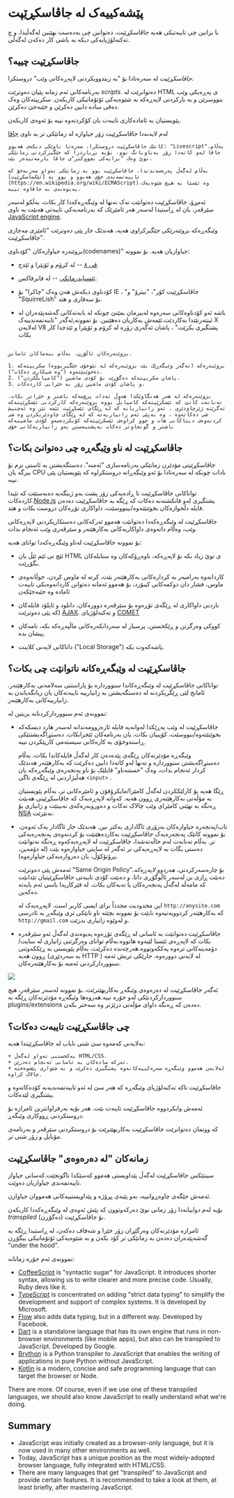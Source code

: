 # پێشەکییەک لە جاڤاسکڕێپت

با بزانین چی تایبەتیکی هەیە جاڤاسکڕێپت، دەتوانین چی بەدەست بهێنین لەگەڵیدا، و چ تەکنەلۆژیایەکی دیکە بە باشی کار دەکەن لەگەڵی.

## جاڤاسکڕێپت چییە؟

*جاڤاسکڕێپت* لە سەرەتادا بۆ "بە زیندوویکردنی لاپەڕەکانی وێب" دروستکرا.

بەرنامەکانی ئەم زمانە پێیان دەوترێت *scripts*. دەتوانرێت لە HTML ی پەڕەیکی وێب بنووسرێن و بە بارکردنی لاپەڕەکە بە شێوەیەکی ئۆتۆماتیکی کاربکەن.
سکریپتەکان وەک دەقی سادە دابین دەکرێن و جێبەجێ دەکرێن.

پێویستیان بە ئامادەکاری تایبەت یان کۆکردنەوە نییە بۆ ئەوەی کاربکەن.

لەم لایەنەدا جاڤاسکڕێپت زۆر جیاوازە لە زمانێکی تر بە ناوی [جاڤا](https://ckb.wikipedia.org/wiki/%D8%AC%D8%A7%DA%A4%D8%A7_(%D8%B2%D9%85%D8%A7%D9%86%DB%8C_%D8%A8%DB%95%D8%B1%D9%86%D8%A7%D9%85%DB%95%D8%B3%D8%A7%D8%B2%DB%8C))


```smart header="بۆچی پێی دەوترێت <u>جاڤا؟</u>script>"
کاتێک جاڤاسکڕێپت دروستکرا، سەرەتا ناوێکی دیکەی هەبوو: "Livescript".بەڵام جاڤا لەو کاتەدا زۆر بەناوبانگ بوو، بۆیە بڕیاردرا کە جێگیرکردنی زمانێکی نوێ وەک "برایەکی بچووکتر"ی جاڤا یارمەتیدەر بێت.

بەڵام لەگەڵ پەرەسەندندا، جاڤاسکڕێپت بوو بە زمانێکی تەواو سەربەخۆ کە تایبەتمەندی خۆی هەبوو و بوو بە [ئێکماسکڕێپت](https://en.wikipedia.org/wiki/ECMAScript)،وە ئێستا بە هیچ شێوەیەک پەیوەندی بە جاڤاوە نییە.
```

ئەمڕۆ، جاڤاسکڕێپت دەتوانێت نەک تەنها لە وێبگەڕەکەدا کار بکات، بەڵکو لەسەر سێرڤەر، یان لە ڕاستیدا لەسەر هەر ئامێرێک کە بەرنامەیەکی تایبەتی هەبێت بە ناوی [JavaScript engine](https://en.wikipedia.org/wiki/JavaScript_engine).

وێبگەڕەکە بزوێنەرێکی جێگیرکراوی هەیە، هەندێک جار پێی دەوترێت "ئامێری مەجازی جاڤاسکڕێپت".

بزوێنەرە جیاوازەکان "کۆدناوی(codenames)" جیاوازیان هەیە. بۆ نموونە:


- [ڤی ٨](https://en.wikipedia.org/wiki/V8_(JavaScript_engine)) -- لە کرۆم و ئۆپێرا و ئێدج.
- [ئێسپایدرمانکی](https://en.wikipedia.org/wiki/SpiderMonkey) -- لە فایرفاکس.
-   کۆدناوی دیکەش هەن وەک "چاکرا" بۆ IE ،  "جاڤاسکڕێپت کۆر"، "نیترۆ" و "SquirreLish" بۆ سەفاری و هتد.

-   باشە ئەو کۆدناوەکانی سەرەوە لەبیرمان بمێنێ چونکە لە بابەتەکانی گەشەپێدەران لە ئینتەرنێتدا بەکاردێت.ئێمەش بەکاریان دەهێنین. بۆ نموونە,ئەگەر "تایبەتمەندییەک X لەلایەن V8 پشتگیری بکرێت" ، پاشان ئەگەری زۆرە لە کرۆم و ئۆپێرا و ئێدجدا کار بکات


```smart header="بزوێنەرەکان چۆن کاردەکەن؟"

بزوێنەرەکان ئاڵۆزن. بەڵام بنەماکان ئاسانن.

1. بزوێنەرەکە (ئەگەر وێبگەڕێک بێت بزوێنەرەکە لە نێوخۆی جێگیربووە) سکریپتەکە دەخوێنێتەوە ("وە شیکاری دەکات").
2. پاشان سکریپتەکە دەگۆڕێت بۆ کۆدی ماشین ("کامپایڵکردن").
3. و پاشان کۆدی ماشین زۆر بە خێرایی کاردەکات.

بزوێنەرەکە لە هەر هەنگاوێکدا هەوڵ ئەدات پرۆسەکە باشتر و خێراتر بکات. تەنانەت کاتێ کە ئێسکرێپتەکە کامپایڵ بووە بزوێنەرەکە کارکردنی ئێسکڕێپتەکە ئەگرێتە ژێرچاودێری ، ئەو زانیاریانە کە لە ڕێگای ئێسکڕێپت ئێمە تێن وە ئەچنیش شی دەکاتەوە ، وە بەپێی ئەم زانیاریەنە کە لە ڕێگای چاودێریکردن وە شی کردنەوەی دیتاکانی هات و چوو کراوەی ئێسکرێپتەکە کۆیکردەسەو کۆدی ماشینەکە باشتر و گونجاوتر دەکات بەپشتبەستن بەو زانیاریەکانی خۆی
```

## جاڤاسکڕێپت لە ناو وێبگەڕە چی دەتوانێ بکات؟

جاڤاسکڕێپتی مۆدێرن زمانێکی بەرنامەسازی "ئەمنە". دەستگەیشتن بە ئاستی نزم بۆ بیرگە یان CPU نادات چونکە لە سەرەتادا بۆ ئەو وێبگەڕانە دروستکراوە کە پێویستیان پێی نییە.

تواناکانی جاڤاسکڕێپت تا ڕادەیەکی زۆر پشت بەو ژینگەیە دەبەستێت کە تێیدا کاردەکات.[Node.js](https://ckb.wikipedia.org/wiki/%D9%86%DB%86%D8%AF_%D8%AC%DB%95%DB%8C_%D8%A6%DB%8E%D8%B3) پشتگیری لەو فانکشنەنە دەکات کە ڕێگە بە جاڤاسکڕێپت دەدەن فایلە دڵخوازەکان بخوێنێتەوە/بینووسێت، داواکاری تۆڕەکان دروست بکات و هتد.

جاڤاسکڕێپت لە وێبگەڕەکەدا دەتوانێت هەموو ئەرکەکانی دەستکاریکردنی لاپەڕەکانی وێب، وەڵام دانەوەی داواکاریەکانی بەکارهێنەر و سێرڤەری وێب ئەنجام بدات.



بۆ نموونە جاڤاسکڕێپت لەناو وێبگەڕەکەدا توانای هەیە:

- ئێچ تی ئێم ئێڵ یان HTML ی نوێ زیاد بکە بۆ لاپەڕەکە، ناوەڕۆکەکان وە ستایلەکان بگۆڕێت.
- کاردانەوە بەرامبەر بە کردارەکانی بەکارهێنەر بێت، کرتە لە ماوس کردن، جوڵانەوەی ماوس، فشار دان دوکمەکانی کیبۆرد، بۆ هەموو ئەمانە دەتوانن کاردانەوەیکی تایبەت ئامادە وە جێبەجێکەن
- ناردنی داواکاری لە ڕێگەی تۆڕەوە بۆ سێرڤەرە دوورەکان، دانلود و ئاپلۆد فایلەکان (کە پێی دەوترێت [AJAX](https://en.wikipedia.org/wiki/Ajax_(programming)). و تەکنەلۆژیای [COMET](https://en.wikipedia.org/wiki/Comet_(programming))

- کووکی وەرگرتن و ڕێکخستن، پرسیار لە سەردانکەرەکانی ماڵپەڕەکە بکە، نامەکان پیشان بدە.
- داتاکانی لایەنی کلاینت ("Local Storage") پاشەکەوت بکە.

## جاڤاسکڕێپت لە وێبگەڕەکانە ناتوانێت چی بکات؟

تواناکانی جاڤاسکڕێپت لە وێبگەڕەکاندا سنووردارە بۆ پاراستنی سەلامەتی بەکارهێنەر. ئامانج لێی ڕێگریکردنە لە دەستگەیشتن بە زانیارییە تایبەتەکان یان زیانگەیاندن بە زانیارییەکانی بەکارهێنەر.

نموونەی ئەم سنووردارکردنانە بریتین لە:

- جاڤاسکڕێپت لە وێب پەڕێکدا لەوانەیە فایلە ئارەزوومەندانە لەسەر هارد دیسکەکە بخوێنێتەوە/بنووسێت، کۆپییان بکات، یان بەرنامەکان ئێجرابکات. دەستڕاگەیشتنێکی ڕاستەوخۆی بە کارەکانی سیستەمی کارپێکردن نییە.

    وێبگەڕە مۆدێرنەکان ڕێگەی پێدەدەن کار لەگەڵ فایلەکاندا بکات، بەڵام دەستڕاگەیشتن سنووردارە و تەنها لەو کاتەدا دابین دەکرێت کە بەکارهێنەر هەندێک کردار ئەنجام بدات، وەک "خستنەناو" فایلێک بۆ ناو پەنجەرەی وێبگەڕەکە یان هەڵبژاردنی لە ڕێگەی تاگی `<input>` .

    ڕێگا هەیە بۆ کارلێککردن لەگەڵ کامێرا/مایکرۆفۆن و ئامێرەکانی تر، بەڵام پێویستیان بە مۆڵەتی بەکارهێنەری ڕوون هەیە. کەواتە لاپەڕەیەک کە جاڤاسکڕێپتی هەبێت ڕەنگە بە نهێنی کامێرای وێب چالاک نەکات و دەوروبەرەکەی نەبینێت و زانیاری بۆ [NSA](https://ckb.wikipedia.org/wiki/%D8%AF%DB%95%D8%B2%DA%AF%D8%A7%DB%8C_%D8%A6%D8%A7%D8%B3%D8%A7%DB%8C%D8%B4%DB%8C_%D9%86%DB%95%D8%AA%DB%95%D9%88%DB%95%DB%8C%DB%8C) نەنێرێت.

  
- تاب/پەنجەرە جیاوازەکان بەزۆری ئاگاداری یەکتر نین. هەندێک جار ئاگادار یەک ئەوەن، بۆ نموونە کاتێک پەنجەرەیەک جاڤاسکڕێپت بەکاردەهێنێت بۆ کردنەوەی پەنجەرەیەکی تر. بەڵام تەنانەت لەم حاڵەتەشدا، جاڤاسکڕێپت لە لاپەڕەیەکەوە ڕەنگە نەتوانێت دەستی بگات بە لاپەڕەیەکی تر ئەگەر لە سایتی جیاوازەوە بێت (لە دۆمەین، پرۆتۆکۆڵ، یان دەروازەیەکی جیاوازەوە).

    ئەمەش پێی دەوترێت "Same Origin Policy".بۆ چارەسەرکردنی، *هەردوو لاپەڕەکە* دەبێت ڕازی بن لەسەر ئاڵوگۆڕی داتا، و دەبێت کۆدی تایبەتی جاڤاسکڕێپتیان تێدابێت کە مامەڵە لەگەڵ پەنجەرەکان یا تەبەکان بکات. لە فێرکاریدا باسی ئەم بابەتە دەکەین.
  

    این محدودیت مجدداً برای ایمنی کاربر است. لاپەڕەیەک لە `http://anysite.com` کە بەکارهێنەر کردوویەتیەوە نابێت بۆ نموونە بچێتە ناو تابێکی تری وێبگەڕ بە ئادرسی  `http://gmail.com` و لەوێوە زانیاری بدزێت.

 
- جاڤاسکڕێپت دەتوانێت بە ئاسانی لە ڕێگەی تۆڕەوە پەیوەندی لەگەڵ ئەو سێرڤەرە بکات کە لاپەڕەی ئێستا لێیەوە هاتووە.بەڵام توانای وەرگرتنی زانیاری لە سایت/دۆمەینەکانی ترەوە پەککەوتووە.هەرچەندە دەکرێت، بەڵام پێویستی بە ڕێککەوتنی ڕوون هەیە (بە سەردێڕی HTTP ) لە لایەنی دوورەوە. جارێکی تریش ئەمە سنووردارکردنی ئەمنە بۆ بەکارهێنەرەکان.

![](limitations.svg)


ئەگەر جاڤاسکڕێپت لە دەرەوەی وێبگەڕ بەکاربهێنرێت، بۆ نموونە لەسەر سێرڤەر، هیچ سنووردارکردنێکی لەو جۆرە نییە.هەروەها وێبگەڕە مۆدێرنەکان ڕێگە بە plugins/extensions دەدەن کە ڕەنگە داوای مۆڵەتی درێژتر وە سەختر بکەن.

## چی جاڤاسکڕێپت تایبەت دەکات؟

بەلایەنی کەمەوە *سێ* شتی نایاب لە جاڤاسکڕێپتدا هەیە:

```compare
+ یەکخستنی تەواو لەگەڵ HTML/CSS.
+ ئەرکە سادەکان بە ئاسانی ئەنجام دەدرێن.
+ لەلایەن هەموو وێبگەڕە سەرەکییەکانەوە پشتگیری دەکرێت و بە شێوازی پێشوەختە چالاک کراوە.
```
جاڤاسکڕێپت تاکە تەکنەلۆژیای وێبگەڕە کە هەر سێ لە ئەو تایبەتمەندیەنە کۆدەکاتەوە و پشتگیری لێدەکات.

ئەمەش وایکردووە جاڤاسکڕێپت تایبەت بێت. هەر بۆیە بەرفراوانترین ئامرازە بۆ دروستکردنی ڕووکاری وێبگەڕ.

کە ووتمان دەتوانرێت جاڤاسکڕێپت بەکاربهێنرێت بۆ دروستکردنی سێرڤەر و بەرنامەی مۆبایل و زۆر شتی تر.

## زمانەکان "لە دەرەوەی" جاڤاسکڕێپت
سینتێکس جاڤاسکڕێپت لەگەڵ پێداویستی هەموو کەسێکدا ناگونجێت.کەسانی جیاواز تایبەتمەندی جیاوازیان دەوێت.


ئەمەش جێگەی چاوەڕوانییە، بەو پێیەی پڕۆژە و پێداویستییەکانی هەمووان جیاوازن.

بۆیە لەم دواییانەدا زۆر زمانی نوێ دەرکەوتوون کە پێش ئەوەی لە وێبگەڕەکەدا کاربکەن *transpiled* (دەگۆڕن) بۆ جاڤاسکڕێپت.

ئامرازە مۆدێرنەکان وەرگێڕان زۆر خێرا و شەفاف دەکەن، لە ڕاستیدا ڕێگە بە گەشەپێدەران دەدەن بە زمانێکی تر کۆد بکەن و بە شێوەیەکی ئۆتۆماتیکی بیگۆڕن "under the hood".

نموونەی ئەم جۆرە زمانانە:

- [CoffeeScript](https://coffeescript.org/) is "syntactic sugar" for JavaScript. It introduces shorter syntax, allowing us to write clearer and more precise code. Usually, Ruby devs like it.
- [TypeScript](https://www.typescriptlang.org/) is concentrated on adding "strict data typing" to simplify the development and support of complex systems. It is developed by Microsoft.
- [Flow](https://flow.org/) also adds data typing, but in a different way. Developed by Facebook.
- [Dart](https://www.dartlang.org/) is a standalone language that has its own engine that runs in non-browser environments (like mobile apps), but also can be transpiled to JavaScript. Developed by Google.
- [Brython](https://brython.info/) is a Python transpiler to JavaScript that enables the writing of applications in pure Python without JavaScript.
- [Kotlin](https://kotlinlang.org/docs/reference/js-overview.html) is a modern, concise and safe programming language that can target the browser or Node.

There are more. Of course, even if we use one of these transpiled languages, we should also know JavaScript to really understand what we're doing.

## Summary

- JavaScript was initially created as a browser-only language, but it is now used in many other environments as well.
- Today, JavaScript has a unique position as the most widely-adopted browser language, fully integrated with HTML/CSS.
- There are many languages that get "transpiled" to JavaScript and provide certain features. It is recommended to take a look at them, at least briefly, after mastering JavaScript.
